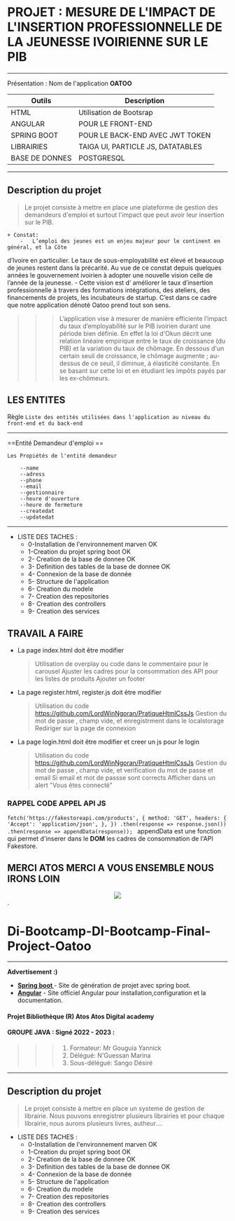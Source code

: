# PROJET : MESURE DE L'IMPACT DE L'INSERTION PROFESSIONNELLE DE LA JEUNESSE IVOIRIENNE SUR LE PIB
#### 
---
Présentation : Nom de l'application **OATOO**

|   Outils       |          Description                   |
| ---------------|----------------------------------------|
| HTML           |  Utilisation de Bootsrap               |
| ANGULAR        | POUR LE FRONT-END                      |
| SPRING BOOT    | POUR LE BACK-END  AVEC JWT TOKEN       |
| LIBRAIRIES     | TAIGA UI, PARTICLE JS, DATATABLES      |
| BASE DE DONNES | POSTGRESQL                             |

---
## Description du projet

> Le projet consiste à mettre en place une plateforme de gestion des demandeurs d'emploi et surtout l'impact que peut avoir leur insertion sur le PIB.

    + Constat:
        -   L’emploi des jeunes est un enjeu majeur pour le continent en général, et la Côte
d’Ivoire en particulier. Le taux de sous-employabilité est élevé et beaucoup de jeunes
restent dans la précarité. Au vue de ce constat depuis quelques années le
gouvernement ivoirien à adopter une nouvelle vision celle de l’année de la jeunesse.
        -   Cette vision est d’ améliorer le taux d’insertion professionnelle à travers des
formations intégrations, des ateliers, des financements de projets, les incubateurs de
startup. C’est dans ce cadre que notre application dénoté Oatoo prend tout son sens.

>>> L’application vise à mesurer de manière efficiente l’impact du taux d’employabilité
sur le PIB ivoirien durant une période bien définie. En effet la loi d&#39;Okun décrit une
relation linéaire empirique entre le taux de croissance (du PIB) et la variation du taux
de chômage. En dessous d&#39;un certain seuil de croissance, le chômage augmente ; au-
dessus de ce seuil, il diminue, à élasticité constante. En se basant sur cette loi et en
étudiant les impôts payés par les ex-chômeurs.


## LES ENTITES

Règle `Liste des entités utilisées dans l'application au niveau du front-end et du back-end
`


---
==Entité Demandeur d'emploi ==

`Les Propiétés de l'entité demandeur`
``` --id
    --name
    --adress
    --phone
    --email
    --gestionnaire
    --heure d'ouverture
    --heure de fermeture
    --createdat
    --updatedat

```
---


+ LISTE DES TACHES :
  - 0-Installation de l'environnement marven    OK
  - 1-Creation du projet spring boot      OK
  - 2- Creation de la base de donnee      OK
  - 3- Definition des tables de la base de donnee   OK
  - 4- Connexion de la base de donnée 
  - 5- Structure de l'application
  - 6- Creation du modele
  - 7- Creation des repositories
  - 8- Creation des controllers
  - 9- Creation des services 



## TRAVAIL A FAIRE
- La page index.html doit être modifier 
    > Utilisation de overplay ou code dans le commentaire pour le carousel
    > Ajuster les cadres pour la consommation des API pour les listes de produits
    > Ajouter un footer

- La page register.html, register.js doit être modifier 
    > Utilisation du code https://github.com/LordWinNgoran/PratiqueHtmlCssJs
    > Gestion du mot de passe , champ vide, et enregistrment dans le localstorage
    > Rediriger sur la page de connexion

- La page login.html doit être modifier  et creer un js pour le login
    > Utilisation du code https://github.com/LordWinNgoran/PratiqueHtmlCssJs
    > Gestion du mot de passe , champ vide, et verification du mot de passe et email
    > Si email et mot de passse sont corrects Afficher dans un alert "Vous êtes connecté"

### RAPPEL CODE APPEL API JS
`fetch('https://fakestoreapi.com/products', {
        method: 'GET',
        headers: {
            'Accept': 'application/json',
        },
    })
    .then(response => response.json())
    .then(response =>
        appendData(response));
`
appendData est une fonction qui permet d'inserer dans le **DOM** les cadres de consommation de l'API Fakestore.

## MERCI ATOS MERCI A VOUS ENSEMBLE NOUS IRONS LOIN

<div style="text-align:center"><img src="./assets/img/carousel-1.JPG" /></div>.










# Di-Bootcamp-DI-Bootcamp-Final-Project-Oatoo


---
__Advertisement :)__

- __[Spring boot ](https://start.spring.io/)__ - Site de génération de projet avec spring boot.
- __[Angular](https://angular.io/cli)__ - Site officiel Angular pour installation,configuration et la documentation.

#### Projet Bibliothèque (R) Atos Atos Digital academy

####  GROUPE JAVA : Signé 2022 - 2023 :
>>> 1. Formateur: Mr Gouguia Yannick
>>> 2. Délégué: N'Guessan Marina
>>> 3. Sous-délégué: Sango Désiré

---
## Description du projet

> Le projet consiste à mettre en place un systeme de gestion de librairie. Nous pouvons enregistrer plusieurs librairies
et pour chaque librairie, nous aurons plusieurs livres, autheur....


+ LISTE DES TACHES :
  - 0-Installation de l'environnement marven    OK
  - 1-Creation du projet spring boot      OK
  - 2- Creation de la base de donnee      OK
  - 3- Definition des tables de la base de donnee   OK
  - 4- Connexion de la base de donnée 
  - 5- Structure de l'application
  - 6- Creation du modele
  - 7- Creation des repositories
  - 8- Creation des controllers
  - 9- Creation des services 

